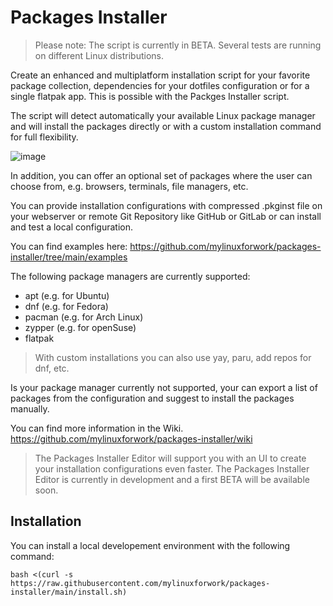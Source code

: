# Packages Installer

> Please note: The script is currently in BETA. Several tests are running on different Linux distributions.

Create an enhanced and multiplatform installation script for your favorite package collection, dependencies for your dotfiles configuration or for a single flatpak app. This is possible with the Packges Installer script.

The script will detect automatically your available Linux package manager and will install the packages directly or with a custom installation command for full flexibility.

![image](https://github.com/user-attachments/assets/c05677e6-33e5-4bce-9e0b-7dbade67c87d)

In addition, you can offer an optional set of packages where the user can choose from, e.g. browsers, terminals, file managers, etc.

You can provide installation configurations with compressed .pkginst file on your webserver or remote Git Repository like GitHub or GitLab or can install and test a local configuration.

You can find examples here: https://github.com/mylinuxforwork/packages-installer/tree/main/examples

The following package managers are currently supported:
- apt (e.g. for Ubuntu)
- dnf (e.g. for Fedora)
- pacman (e.g. for Arch Linux)
- zypper (e.g. for openSuse)
- flatpak

> With custom installations you can also use yay, paru, add repos for dnf, etc.

Is your package manager currently not supported, your can export a list of packages from the configuration and suggest to install the packages manually.

You can find more information in the Wiki. https://github.com/mylinuxforwork/packages-installer/wiki

> The Packages Installer Editor will support you with an UI to create your installation configurations even faster. The Packages Installer Editor is currently in development and a first BETA will be available soon.

## Installation

You can install a local developement environment with the following command:

```
bash <(curl -s https://raw.githubusercontent.com/mylinuxforwork/packages-installer/main/install.sh)

```

